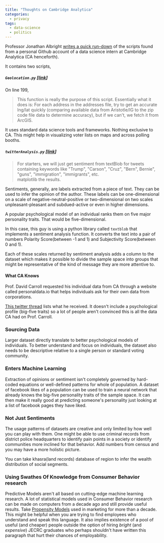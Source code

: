 ```yaml
---
title: "Thoughts on Cambridge Analytica"
categories:
  - privacy
tags:
  - data-science
  - politics
---
```


Professor Jonathan Albright [writes a quick run-down](https://medium.com/tow-center/cambridge-analytica-the-geotargeting-and-emotional-data-mining-scripts-bcc3c428d77f) of the scripts found from a personal Github account of a data science intern at Cambridge Analytica (CA henceforth).

It contains two scripts,

##### `Geolocation.py` [[link](https://data.world/d1gi/ca-data/workspace/file?filename=GeoLocation.py)]

On line 199,

> This function is really the purpose of this script. Essentially what it does is: 
> For each address in the addresses file, try to get an accurate lng/lat quickly (comparing available data from Aristotle/IG to the zip code file data to determine accuracy), but if we can't, we fetch it from ArcGIS.

It uses standard data science tools and frameworks. Nothing exclusive to CA. This might help in visualizing voter lists on maps and across polling booths.

##### `twitterAnalysis.py` [[link](https://data.world/d1gi/ca-data/workspace/file?filename=twitterAnalysis.py)]

> For starters, we will just get sentiment from textBlob for tweets containing keywords like "Trump", "Carson", "Cruz", "Bern", Bernie", "guns", "immigration", "immigrants", etc.  
matplotlib the results. 

Sentiments, generally, are labels extracted from a piece of text. They can be used to infer the opinion of the author. These labels can be one-dimensional on a scale of negative-neutral-positive or two-dimensional on two scales unpleasant-pleasant and subdued-active or even in higher dimensions.

A popular psychological model of an individual ranks them on five major personality traits. That would be five-dimensional.

In this case, this guy is using a python library called `textblob` that implements a sentiment analysis function. It converts the text into a pair of numbers Polarity Score(between -1 and 1) and Subjectivity Score(between 0 and 1).

Each of these scales returned by sentiment analysis adds a column to the dataset which makes it possible to divide the sample space into groups that might be representative of the kind of message they are more attentive to.

#### What CA Knows

Prof. David Carroll requested his individual data from CA through a website called personaldata.io that helps individuals ask for their own data from corporations.

[This twitter thread](https://twitter.com/profcarroll/status/846347516341837825) lists what he received. It doesn't include a psychological profile (big-five traits) so a lot of people aren't convinced this is all the data CA had on Prof. Carroll.

### Sourcing Data

Larger dataset directly translate to better psychological models of individuals. To better understand and focus on individuals, the dataset also needs to be descriptive relative to a single person or standard voting community. 

### Enters Machine Learning

Extraction of opinions or sentiment isn't completely governed by hard-coded equations or well-defined patterns for whole of population. A dataset of facebook likes of a population can be used to train a neural network that already knows the big-five personality traits of the sample space. It can then make it really good at predicting someone's personality just looking at a list of facebook pages they have liked.

### Not Just Sentiments

The usage patterns of datasets are creative and only limited by how well you can play with them. One might be able to use criminal records from district police headquarters to identify pain points in a society or identify communities more inclined for that behavior. Add numbers from census and you may have a more holistic picture. 

You can take khasra(land records) database of region to infer the wealth distribution of social segments.

### Using Swathes Of Knowledge from Consumer Behavior research

Predictive Models aren't all based on cutting-edge machine learning research. A lot of statistical models used in Consumer Behavior research can be made on computers from a decade ago and still provide useful results. Take [Propensity Models](http://blog.echen.me/2014/08/15/propensity-modeling-causal-inference-and-discovering-drivers-of-growth/) used in marketing for more than a decade. This might be helpful when you are trying to find employees who understand and speak this language. It also implies existence of a pool of useful (and cheaper) people outside the option of hiring *bright* (and *expensive*) JECRC graduates who perhaps shouldn't have written this paragraph that hurt their chances of employability.